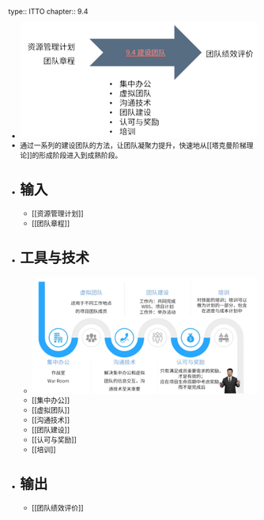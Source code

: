 type:: ITTO
chapter:: 9.4

- ![image.png](../assets/image_1747844585061_0.png)
- 通过一系列的建设团队的方法，让团队凝聚力提升，快速地从[[塔克曼阶梯理论]]的形成阶段进入到成熟阶段。
- # 输入
	- [[资源管理计划]]
	- [[团队章程]]
- # 工具与技术
	- ![image.png](../assets/image_1747845381617_0.png)
	- [[集中办公]]
	- [[虚拟团队]]
	- [[沟通技术]]
	- [[团队建设]]
	- [[认可与奖励]]
	- [[培训]]
- # 输出
	- [[团队绩效评价]]